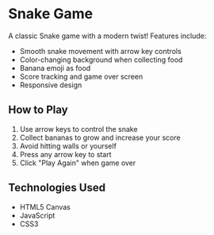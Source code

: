 # Snake Game

A classic Snake game with a modern twist! Features include:
- Smooth snake movement with arrow key controls
- Color-changing background when collecting food
- Banana emoji as food
- Score tracking and game over screen
- Responsive design

## How to Play
1. Use arrow keys to control the snake
2. Collect bananas to grow and increase your score
3. Avoid hitting walls or yourself
4. Press any arrow key to start
5. Click "Play Again" when game over

## Technologies Used
- HTML5 Canvas
- JavaScript
- CSS3
